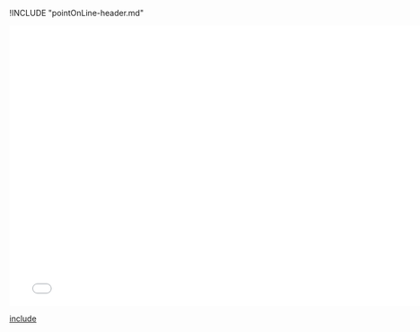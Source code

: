 !INCLUDE "pointOnLine-header.md"

<iframe src="../../misc-pointOnLine.html" width="770" height="500" frameBorder="0" seamless="seamless">
</iframe>

[include](../../misc-pointOnLine.html)

